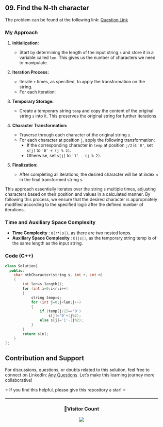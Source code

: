 ## 09. Find the N-th character

The problem can be found at the following link: [Question Link](https://www.geeksforgeeks.org/problems/find-the-n-th-character5925/1)

### My Approach

1. **Initialization:**

   - Start by determining the length of the input string `s` and store it in a variable called `len`. This gives us the number of characters we need to manipulate.

2. **Iteration Process:**
   - Iterate `r` times, as specified, to apply the transformation on the string.
   - For each iteration:
3. **Temporary Storage:**

   - Create a temporary string `temp` and copy the content of the original string `s` into it. This preserves the original string for further iterations.

4. **Character Transformation:**

   - Traverse through each character of the original string `s`.
   - For each character at position `j`, apply the following transformation:
     - If the corresponding character in `temp` at position `j/2` is `'0'`, set `s[j]` to `'0' + (j % 2)`.
     - Otherwise, set `s[j]` to `'1' - (j % 2)`.

5. **Finalization:**
   - After completing all iterations, the desired character will be at index `n` in the final transformed string `s`.

This approach essentially iterates over the string `s` multiple times, adjusting characters based on their position and values in a calculated manner. By following this process, we ensure that the desired character is appropriately modified according to the specified logic after the defined number of iterations.

### Time and Auxiliary Space Complexity

- **Time Complexity** : `O(r*|s|)`, as there are two nested loops.
- **Auxiliary Space Complexity** : `O(|s|)`, as the temporary string temp is of the same length as the input string.

### Code (C++)

```cpp
class Solution{
  public:
    char nthCharacter(string s, int r, int n)
    {
        int len=s.length();
        for (int i=0;i<r;i++)
        {
            string temp=s;
            for (int j=0;j<len;j++)
            {
                if (temp[j/2]=='0')
                    s[j]='0'+(j%2);
                else s[j]='1'-(j%2);
            }
        }
        return s[n];
    }
};
```

## Contribution and Support

For discussions, questions, or doubts related to this solution, feel free to connect on LinkedIn: [Any Questions](https://www.linkedin.com/in/patel-hetkumar-sandipbhai-8b110525a/). Let’s make this learning journey more collaborative!

⭐ If you find this helpful, please give this repository a star! ⭐

---

<div align="center">
  <h3><b>📍Visitor Count</b></h3>
</div>

<p align="center">
  <img src="https://profile-counter.glitch.me/Hunterdii/count.svg" />
</p>
